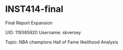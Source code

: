 # INST414-final
Final Report Expansion

UID: 119385920
Username: skversey

Topic: NBA champions Hall of Fame likelihood Analysis
